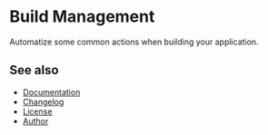 # Build Management

Automatize some common actions when building your application.

## See also

- [Documentation](https://gitlab.com/coimbra-studios/coimbra-framework/-/wikis/Packages/com.coimbrastudios.buildmanagement)
- [Changelog](https://gitlab.com/coimbra-studios/coimbra-framework/-/wikis/Packages/com.coimbrastudios.buildmanagement/Changelog)
- [License](https://gitlab.com/coimbra-studios/coimbra-framework/-/wikis/)
- [Author](https://gitlab.com/brunocoimbra)
